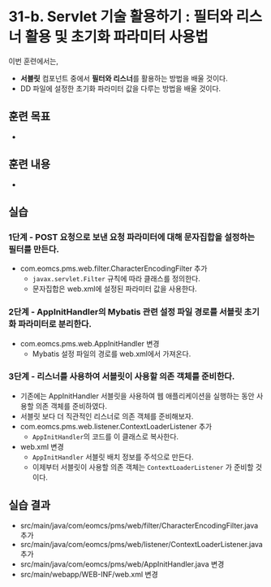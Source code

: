 # 31-b. Servlet 기술 활용하기 : 필터와 리스너 활용 및 초기화 파라미터 사용법

이번 훈련에서는,
- **서블릿** 컴포넌트 중에서 **필터와 리스너**를 활용하는 방법을 배울 것이다.  
- DD 파일에 설정한 초기화 파라미터 값을 다루는 방법을 배울 것이다.

## 훈련 목표
-

## 훈련 내용
-

## 실습

### 1단계 - POST 요청으로 보낸 요청 파라미터에 대해 문자집합을 설정하는 필터를 만든다.

- com.eomcs.pms.web.filter.CharacterEncodingFilter 추가
  - `javax.servlet.Filter` 규칙에 따라 클래스를 정의한다.
  - 문자집합은 web.xml에 설정된 파라미터 값을 사용한다.

### 2단계 - AppInitHandler의 Mybatis 관련 설정 파일 경로를 서블릿 초기화 파라미터로 분리한다.

- com.eomcs.pms.web.AppInitHandler 변경
  - Mybatis 설정 파일의 경로를 web.xml에서 가져온다.

### 3단계 - 리스너를 사용하여 서블릿이 사용할 의존 객체를 준비한다.

- 기존에는 AppInitHandler 서블릿을 사용하여 웹 애플리케이션을 실행하는 동안 사용할 의존 객체를 준비하였다.
- 서블릿 보다 더 직관적인 리스너로 의존 객체를 준비해보자.
- com.eomcs.pms.web.listener.ContextLoaderListener 추가
  - `AppInitHandler`의 코드를 이 클래스로 복사한다.
- web.xml 변경
  - `AppInitHandler` 서블릿 배치 정보를 주석으로 만든다.
  - 이제부터 서블릿이 사용할 의존 객체는 `ContextLoaderListener` 가 준비할 것이다.

 
## 실습 결과
- src/main/java/com/eomcs/pms/web/filter/CharacterEncodingFilter.java 추가
- src/main/java/com/eomcs/pms/web/listener/ContextLoaderListener.java 추가
- src/main/java/com/eomcs/pms/web/AppInitHandler.java 변경
- src/main/webapp/WEB-INF/web.xml 변경
